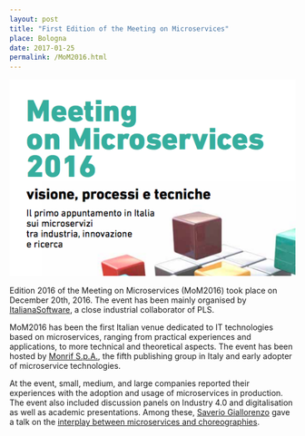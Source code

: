 ```yaml
---
layout: post
title: "First Edition of the Meeting on Microservices"
place: Bologna
date: 2017-01-25
permalink: /MoM2016.html
---
```


<img class="img-fluid mx-auto d-block" src="/images/posts/meeting-on-microservices.png">

Edition 2016 of the Meeting on Microservices (MoM2016) took place on December 20th, 2016. The event has been mainly organised by [ItalianaSoftware](http://www.italianasoftware.com/), a close industrial collaborator of PLS.

<!--more-->

MoM2016 has been the first Italian venue dedicated to IT technologies based on microservices, ranging from practical experiences and applications, to more technical and theoretical aspects. The event has been hosted by [Monrif S.p.A.](http://www.monrifgroup.net/en/), the fifth publishing group in Italy and early adopter of microservice technologies.

At the event, small, medium, and large companies reported their experiences
with the adoption and usage of microservices in production. The event also
included discussion panels on Industry 4.0 and digitalisation as well as
academic presentations. Among these, [Saverio
Giallorenzo](/people.html#sg) gave a talk on the [interplay
between microservices and choreographies](http://www.saveriogiallorenzo.com/publications/seminars/MoM2016.pdf).